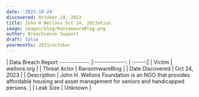 ```yaml
---
date: '2023-10-24'
discovered: October 24, 2023
title: John H Wellons Oct 24, 2023ation
image: images/blog/RansomwareBlog.png
author: Breachsense Support
draft: false
yearmonths: 2023/october
---
```



| Data Breach Report
------------:     |:-------------:    | :-----:|
| Victim      | wellons.org      | 
| Threat Actor      | RansomwareBlog      | 
| Date Discovered      | Oct 24, 2023      | 
| Description      | John H. Wellons Foundation is an NGO that provides affordable housing and asset management for seniors and handicapped persons.      | 
| Leak Size      | Unknown      | 

